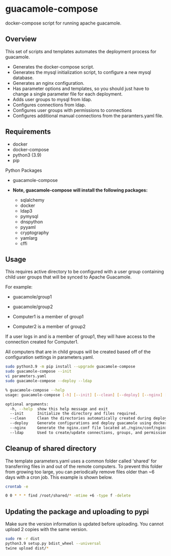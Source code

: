 # guacamole-compose
 docker-compose script for running apache guacamole.

## Overview

This set of scripts and templates automates the deployment process for guacamole.

- Generates the docker-compose script.
- Generates the mysql initialization script, to configure a new mysql database.
- Generates an nginx configuration.
- Has parameter options and templates, so you should just have to change a single parameter file for each deployment.
- Adds user groups to mysql from ldap.
- Configures connections from ldap.
- Configures user groups with permissions to connections
- Configures additional manual connections from the paramters.yaml file.


## Requirements

- docker
- docker-compose
- python3 (3.9)
- pip

Python Packages
- guacamole-compose
  
- **Note, guacamole-compose will install the following packages:**
    - sqlalchemy
    - docker
    - ldap3
    - pymysql
    - dnspython
    - pyyaml
    - cryptography
    - yamlarg
    - cffi


## Usage

This requires active directory to be configured with a user group containing child user groups that will be synced to Apache Guacamole.

For example:

- guacamole/group1
- guacamole/group2

- Computer1 is a member of group1
- Computer2 is a member of group2

If a user logs in and is a member of group1, they will have access to the connection created for Computer1. 

All computers that are in child groups will be created based off of the configuration settings in parameters.yaml.

```bash
sudo python3.9 -m pip install --upgrade guacamole-compose
sudo guacamole-compose --init
vi parameters.yaml
sudo guacamole-compose --deploy --ldap

% guacamole-compose --help
usage: guacamole-compose [-h] [--init] [--clean] [--deploy] [--nginx] [--ldap]

optional arguments:
  -h, --help  show this help message and exit
  --init      Initialize the directory and files required.
  --clean     Clean the directories automatically created during deployment.
  --deploy    Generate configurations and deploy guacamole using docker-compose.
  --nginx     Generate the nginx.conf file located at./nginx/conf/nginx.conf.
  --ldap      Used to create/update connections, groups, and permissions using ldap.
```


## Cleanup of shared directory

The template parameters.yaml uses a common folder called 'shared' for transferring files in and out of the remote computers. To prevent this folder from growing too large, you can periodically remove files older than ~6 days with a cron job. This example is shown below.
```bash
crontab -e

0 0 * * * find /root/shared/* -mtime +6 -type f -delete
```

## Updating the package and uploading to pypi
Make sure the version information is updated before uploading. You cannot upload 2 copies with the same version.

```bash
sudo rm -r dist
python3.9 setup.py bdist_wheel --universal
twine upload dist/*
```